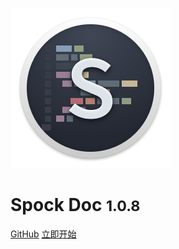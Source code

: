 ![logo](_media/s.png)

# Spock Doc <small>1.0.8</small>

[GitHub](https://github.com/leozhang2018/spock-doc)
[立即开始](%E5%85%A5%E9%97%A8/spock%E4%BB%8B%E7%BB%8D)
